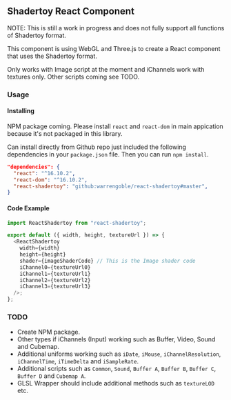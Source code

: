 ## Shadertoy React Component

NOTE: This is still a work in progress and does not fully support all functions of Shadertoy format.

This component is using WebGL and Three.js to create a React component that uses the Shadertoy format.

Only works with Image script at the moment and iChannels work with textures only. Other scripts coming see TODO.

### Usage

#### Installing

NPM package coming. Please install `react` and `react-dom` in main appication because it's not packaged in this library.

Can install directly from Github repo just included the following dependencies in your `package.json` file. Then you can run `npm install`.

```json
"dependencies": {
  "react": "^16.10.2",
  "react-dom": "^16.10.2",
  "react-shadertoy": "github:warrengoble/react-shadertoy#master",
}
```

#### Code Example

```javascript
import ReactShadertoy from "react-shadertoy";

export default ({ width, height, textureUrl }) => {
  <ReactShadertoy
    width={width}
    height={height}
    shader={imageShaderCode} // This is the Image shader code
    iChannel0={textureUrl0}
    iChannel1={textureUrl1}
    iChannel2={textureUrl2}
    iChannel3={textureUrl3}
  />;
};
```

### TODO

- Create NPM package.
- Other types if iChannels (Input) working such as Buffer, Video, Sound and Cubemap.
- Additional uniforms working such as `iDate`, `iMouse`, `iChannelResolution`, `iChannelTime`, `iTimeDelta` and `iSampleRate`.
- Additional scripts such as `Common`, `Sound`, `Buffer A`, `Buffer B`, `Buffer C`, `Buffer D` and `Cubemap A`.
- GLSL Wrapper should include additional methods such as `textureLOD` etc.
